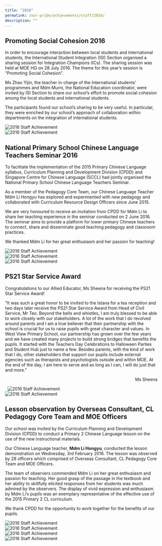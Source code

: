 ```yaml
---
title: "2016"
permalink: /our-pride/achievements/staff/2016/
description: ""
---
```

Promoting Social Cohesion 2016
------------------------------

In order to encourage interaction between local students and international students, the International Student Integration (ISI) Section organised a sharing session for Integration Champions (ICs). The sharing session was held at MOE HQ on 28 July 2016. The theme for this year’s session is “Promoting Social Cohesion”.

  

Ms Zhao Yijin, the teacher in-charge of the International students’ programmes and Mdm Murni, the National Education coordinator, were invited by ISI Section to share our school’s effort to promote social cohesion among the local students and international students.

  

The participants found our school’s sharing to be very useful. In particular, they were enriched by our school’s approach of collaboration within departments on the integration of international students.

<style>  
img {  
  display: block;  
  margin-left: auto;  
  margin-right: auto;  
}  
</style>  
<body><img src="![](/images/I%20Sharing(1).jpeg)" alt="2016 Staff Achievement" style=“width:80%;“>  
  
</body>  
<br>

<style>  
img {  
  display: block;  
  margin-left: auto;  
  margin-right: auto;  
}  
</style>  
<body><img src="![](/images/I%20Sharing(2).jpeg)" alt="2016 Staff Achievement" style=“width:80%;“>  
  
</body>  
<br>

National Primary School Chinese Language Teachers Seminar 2016
--------------------------------------------------------------

To facilitate the implementation of the 2015 Primary Chinese Language syllabus, Curriculum Planning and Development Division (CPDD) and Singapore Centre for Chinese Language (SCCL) had jointly organised the National Primary School Chinese Language Teachers Seminar.

  

As a member of the Pedagogy Core Team, our Chinese Language Teacher Mdm Li Hongyu has explored and experimented with new pedagogy and collaborated with Curriculum Resource Design Officers since June 2015.

  

We are very honoured to receive an invitation from CPDD for Mdm Li to share her teaching experience in the seminar conducted on 2 June 2016. The seminar aims to provide a platform for lower primary Chinese teachers to connect, share and disseminate good teaching pedagogy and classroom practices.

  

We thanked Mdm Li for her great enthusiasm and her passion for teaching!

<style>  
img {  
  display: block;  
  margin-left: auto;  
  margin-right: auto;  
}  
</style>  
<body><img src="![](/images/CL-Hongyu(1).jpeg)" alt="2016 Staff Achievement" style=“width:80%;“>  
  
</body>  
<br>

<style>  
img {  
  display: block;  
  margin-left: auto;  
  margin-right: auto;  
}  
</style>  
<body><img src="![](/images/CL-hong%20yu.jpeg)" alt="2016 Staff Achievement" style=“width:80%;“>  
  
</body>  
<br>

<style>  
img {  
  display: block;  
  margin-left: auto;  
  margin-right: auto;  
}  
</style>  
<body><img src="![](/images/CL-Hongyu(4).jpeg)" alt="2016 Staff Achievement" style=“width:80%;“>  
  
</body>  
<br>

PS21 Star Service Award
-----------------------

Congratulations to our Allied Educator, Ms Sheena for receiving the PS21 Star Service Award!

  

"It was such a great honor to be invited to the Istana for a tea reception and two days later receive the PS21 Star Service Award from Head of Civil Service, Mr Teo. Beyond the bells and whistles, I am truly blessed to be able to work closely with our stakeholders. A lot of the work that I do revolved around parents and I am a true believer that their partnership with the school is crucial for us to raise pupils with great character and values. In West View Primary School, our partnership has grown over the few years and we have created many projects to build strong bridges that benefits the pupils. It started with the Teachers Day Celebrations to Halloween Parties and Student Hub just to name a few. Besides parents, with the kind of work that I do, other stakeholders that support our pupils include external agencies such as therapists and psychologists outside and within MOE. At the end of the day, I am here to serve and as long as I can, I will do just that and more."


<p style="text-align:right;">Ms Sheena</p> 

<style>  
img {  
  display: block;  
  margin-left: auto;  
  margin-right: auto;  
}  
</style>  
<body><img src="![](/images/PS21.png)" alt="2016 Staff Achievement" style=“width:80%;“>  
  
</body>  
<br>

<style>  
img {  
  display: block;  
  margin-left: auto;  
  margin-right: auto;  
}  
</style>  
<body><img src="![](/images/PS21%20Star.png)" alt="2016 Staff Achievement" style=“width:80%;“>  
  
</body>  
<br>

Lesson observation by Overseas Consultant, CL Pedagogy Core Team and MOE Officers
---------------------------------------------------------------------------------

Our school was invited by the Curriculum Planning and Development Division (CPDD) to conduct a Primary 2 Chinese Language lesson on the use of the new instructional materials.

  

Our Chinese Language teacher, **Mdm Li Hongyu**, conducted the lesson demonstration on Wednesday, 3rd February 2016. The lesson was observed by 28 officers which comprised of Overseas Consultant, CL Pedagogy Core Team and MOE Officers.

  

The team of observers commended Mdm Li on her great enthusiasm and passion for teaching. Her good grasp of the passage in the textbook and her ability to skillfully elicited responses from her students was much admired by the observers. The display of vivid expression and enthusiasm by Mdm Li’s pupils was an exemplary representative of the effective use of the 2015 Primary 2 CL curriculum.

  

We thank CPDD for the opportunity to work together for the benefits of our pupils.

<style>  
img {  
  display: block;  
  margin-left: auto;  
  margin-right: auto;  
}  
</style>  
<body><img src="![](/images/IMG_1514.jpeg)" alt="2016 Staff Achievement" style=“width:80%;“>  
  
</body>  
<br>

<style>  
img {  
  display: block;  
  margin-left: auto;  
  margin-right: auto;  
}  
</style>  
<body><img src="LMAOO" alt="2016 Staff Achievement" style=“width:80%;“>  
  
</body>  
<br>

<style>  
img {  
  display: block;  
  margin-left: auto;  
  margin-right: auto;  
}  
</style>  
<body><img src="LMAOO" alt="2016 Staff Achievement" style=“width:80%;“>  
  
</body>  
<br>

<style>  
img {  
  display: block;  
  margin-left: auto;  
  margin-right: auto;  
}  
</style>  
<body><img src="LMAOO" alt="2016 Staff Achievement" style=“width:80%;“>  
  
</body>  
<br>